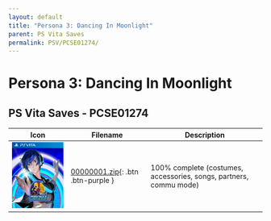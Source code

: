```yaml
---
layout: default
title: "Persona 3: Dancing In Moonlight"
parent: PS Vita Saves
permalink: PSV/PCSE01274/
---
```

# Persona 3: Dancing In Moonlight

## PS Vita Saves - PCSE01274

| Icon | Filename | Description |
|------|----------|-------------|
| ![Persona 3: Dancing In Moonlight](icon0.png) | [00000001.zip](00000001.zip){: .btn .btn-purple } | 100% complete (costumes, accessories, songs, partners, commu mode) |
